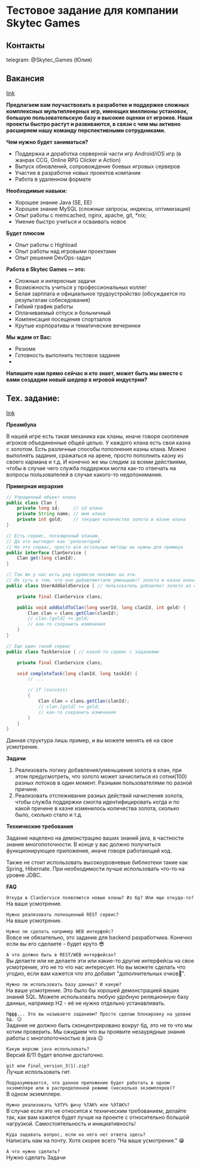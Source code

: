 # Тестовое задание для компании Skytec Games


## Контакты
telegram: @Skytec_Games (Юлия)


## Вакансия
[link](https://hh.ru/vacancy/91259590?hhtmFrom=chat)

**Предлагаем вам поучаствовать в разработке и поддержке сложных комплексных мультиплеерных игр, 
имеющих миллионы установок, большую пользовательскую базу и высокие оценки от игроков. 
Наши проекты быстро растут и развиваются, в связи с чем мы активно расширяем нашу команду 
перспективными сотрудниками.**

**Чем нужно будет заниматься?**
* Поддержка и доработка серверной части игр Android/iOS игр (в жанрах CCG, Online RPG Clicker и Action)
* Выпуск обновлений, сопровождение боевых игровых серверов
* Участие в разработке новых проектов компании
* Работа в удаленном формате

**Необходимые навыки:**
* Хорошее знание Java (SE, EE)
* Хорошее знание MySQL (сложные запросы, индексы, оптимизация)
* Опыт работы с memcached, nginx, apache, git, *nix;
* Умение быстро учиться и осваивать новое

**Будет плюсом**
* Опыт работы с Highload
* Опыт работы над игровыми проектами
* Опыт решения DevOps-задач

**Работа в Skytec Games — это:**
* Сложные и интересные задачи
* Возможность учиться у профессиональных коллег
* Белая зарплата и официальное трудоустройство (обсуждается по результатам собеседования)
* Гибкий график работы
* Оплачиваемый отпуск и больничный
* Компенсация посещения спортзалов
* Крутые корпоративы и тематические вечеринки

**Мы ждем от Вас:**
* Резюме
* Готовность выполнить тестовое задание
* 
**Напишите нам прямо сейчас и кто знает, может быть мы вместе с вами создадим новый шедевр в игровой индустрии?**


## Тех. задание:
[link](https://testtask.skytecgames.com/)

**Преамбула**

В нашей игре есть такая механика как кланы, иначе говоря скопления игроков объединенные общей целью.
У каждого клана есть своя казна с золотом. Есть различные способы пополнения казны клана. Можно выполнять задания,
сражаться на арене, просто пополнить казну из своего кармана и т.д. И конечно же мы следим за всеми действиями,
чтобы в случае чего служба поддержки могла как-то отвечать на вопросы пользователей в случае какого-то недопонимания.

**Примерная иерархия**

```java
// Упрощенный объект клана
public class Clan {
    private long id;     // id клана
    private String name; // имя клана
    private int gold;    // текущее количество золота в казне клана
}
```

```java
// Есть сервис, посвященный кланам. 
// Да это выглядит как 'репозиторий'. 
// Но это сервис, просто все остальные методы не нужны для примера
public interface ClanService {
    Clan get(long clanId);
}
```

```java
// Так же у нас есть ряд сервисов похожих на эти. 
// Их суть в том, что они добавляют(или уменьшают) золото в казне клана
public class UserAddGoldService { // пользователь добавляет золото из собственного кармана

    private final ClanService clans;

    public void addGoldToClan(long userId, long clanId, int gold) {
        Clan clan = clans.getClan(clanId);
        // clan.[gold] += gold;
        // как-то сохранить изменения
    }
}
```

```java
// Еще один такой сервис
public class TaskService { // какой-то сервис с заданиями

    private final ClanService clans;

    void completeTask(long clanId, long taskId) {
        // ...

        // if (success)
        {
            Clan clan = clans.getClan(clanId);
            // clan.[gold] += gold;
            // как-то сохранить изменения
        }
    }
}
```

Данная структура лишь пример, и вы можете менять её на свое усмотрение.


**Задачи**
1. Реализовать логику добавления/уменьшения золота в клан, при этом предусмотреть, что золото может
   зачислиться из сотни(100) разных потоков в один момент. Разными пользователями по разной причине.
2. Реализовать отслеживание разных действий начисления золота, чтобы служба поддержки смогла идентифицировать
   когда и по какой причине в казне изменилось количества золота, сколько было, сколько стало и т.д.


**Технические требования**

Задание нацелено на демонстрацию ваших знаний java, в частности знание многопоточности. В конце у вас должно
получиться функционирующее приложение, иначе говоря работающий код.

Также не стоит использовать высокоуровневые библиотеки такие как Spring, Hibernate. При необходимости лучше
использовать что-то на уровне JDBC.

**FAQ**

`Откуда в ClanService появляются новые кланы? Из бд? Или еще откуда-то?`  
На ваше усмотрение.

`Нужно реализовать полноценный REST сервис?`  
На ваше усмотрение.

`Нужно ли сделать например WEB интерфейс?`  
Вовсе не обязательно, это задание для backend разработчика. Конечно если вы его сделаете - будет круто 😎

`А что должно быть в REST/WEB интерфейсах?`  
Вы делаете или не делаете эти или какие-то другие интерфейсы на свое усмотрение, это не то что нас интересует.
Но вы можете сделать что угодно, если вам кажется что это добавит "дополнительных очков🏅".

`Нужно ли использовать базу данных? И какую?`  
На ваше усмотрение. Это было бы хорошей демонстрацией ваших знаний SQL.
Можете использовать любую удобную реляционную базу данных, например H2 - её не нужно отдельно устанавливать.

`Пффф... Это вы называете заданием? Просто сделаю блокировку на уровне бд. 😏`  
Задание не должно быть сконцентрировано вокруг бд, это не то что мы хотим проверить.
Мы ожидаем что вы проявите незаурядные знания работы с многопоточностью в java 😉

`Какую версию java использовать?`  
Версий 8/11 будет вполне достаточно.

`git или final_version_3(1).zip?`  
Лучше использовать гит.

`Подразумевается, что данное приложение будет работать в одном экземпляре
или в распределенной режиме (несколько экземпляров)?`  
В одном экземпляре.

`Нужно реализовать %ЭТУ% фичу %ТАК% или %ЭТАК%?`  
В случае если это не относится к техническим требованием, делайте так,
как вам кажется будет лучше на проекте с относительно большой нагрузкой.
Самостоятельность и инициативность!

`Куда задавать вопрос, если на него нет ответа здесь?`  
Написать нам на почту. Хотя скорее всего "На ваше усмотрение." 😁

`А что нужно сделать?`  
Нужно сделать Задачи